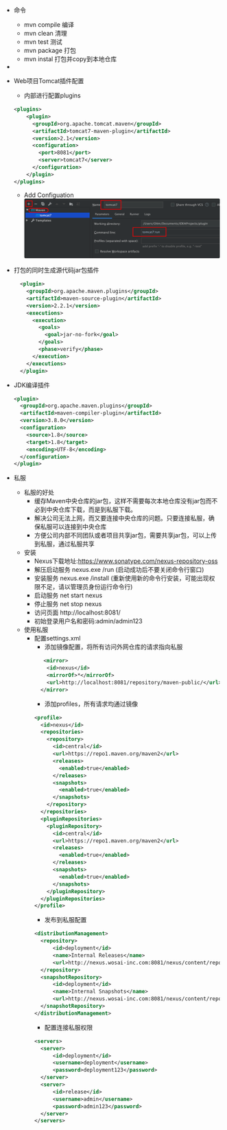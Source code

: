 - 命令
    - mvn compile  编译
    - mvn clean  清理
    - mvn test  测试
    - mvn package 打包
    - mvn instal  打包并copy到本地仓库
- 
- Web项目Tomcat插件配置
    - <build>内部进行配置plugins
    ```xml
    <plugins>
        <plugin>
          <groupId>org.apache.tomcat.maven</groupId>
          <artifactId>tomcat7-maven-plugin</artifactId>
          <version>2.1</version>
          <configuration>
            <port>8081</port>
            <server>tomcat7</server>
          </configuration>
        </plugin>
    </plugins>
    ```
    - Add Configuation
    ![](/assets/iShot2020-07-19下午05.36.05.png)

- 打包的同时生成源代码jar包插件
    ```xml
      <plugin>
        <groupId>org.apache.maven.plugins</groupId>
        <artifactId>maven-source-plugin</artifactId>
        <version>2.2.1</version>
        <executions>
          <execution>
            <goals>
              <goal>jar-no-fork</goal>
            </goals>
            <phase>verify</phase>
          </execution>
        </executions>
      </plugin>
    ```
- JDK编译插件
  ```xml
  <plugin>
    <groupId>org.apache.maven.plugins</groupId> 
    <artifactId>maven-compiler-plugin</artifactId> 
    <version>3.8.0</version>
    <configuration> 
      <source>1.8</source> 
      <target>1.8</target> 
      <encoding>UTF-8</encoding>
    </configuration>
  </plugin>
  ```
- 私服
  - 私服的好处
    - 缓存Maven中央仓库的jar包，这样不需要每次本地仓库没有jar包而不必到中央仓库下载，而是到私服下载。
    - 解决公司无法上网，而又要连接中央仓库的问题。只要连接私服，确保私服可以连接到中央仓库
    - 方便公司内部不同团队或者项目共享jar包，需要共享jar包，可以上传到私服，通过私服共享
  - 安装
    - Nexus下载地址:https://www.sonatype.com/nexus-repository-oss
    - 解压启动服务 nexus.exe /run (启动成功后不要关闭命令行窗口)
    - 安装服务 nexus.exe /install (重新使用新的命令行安装，可能出现权限不足，请以管理员身份运行命令行) 
    - 启动服务 net start nexus
    - 停止服务 net stop nexus
    - 访问页面 http://localhost:8081/
    - 初始登录用户名和密码:admin/admin123
  - 使用私服
    - 配置settings.xml
      - 添加镜像配置，将所有访问外网仓库的请求指向私服
      ```xml
         <mirror>
          <id>nexus</id>
          <mirrorOf>*</mirrorOf>           
          <url>http://localhost:8081/repository/maven-public/</url>
        </mirror>
      ```
      - 添加profiles，所有请求均通过镜像
      ```xml
      <profile> 
        <id>nexus</id> 
        <repositories>
          <repository>
            <id>central</id> 
            <url>https://repo1.maven.org/maven2</url> 
            <releases>
              <enabled>true</enabled>
            </releases> 
            <snapshots>
              <enabled>true</enabled>
            </snapshots>
          </repository> 
        </repositories> 
        <pluginRepositories>
          <pluginRepository>
            <id>central</id> 
            <url>https://repo1.maven.org/maven2</url> 
            <releases>
              <enabled>true</enabled>
            </releases> 
            <snapshots>
              <enabled>true</enabled>
            </snapshots>
          </pluginRepository> 
        </pluginRepositories>
      </profile>
      ```
      - 发布到私服配置
      ```xml
      <distributionManagement>
        <repository>
            <id>deployment</id>
            <name>Internal Releases</name>
            <url>http://nexus.wosai-inc.com:8081/nexus/content/repositories/releases/</url>
        </repository>
        <snapshotRepository>
            <id>deployment</id>
            <name>Internal Snapshots</name>
            <url>http://nexus.wosai-inc.com:8081/nexus/content/repositories/snapshots/</url>
        </snapshotRepository>
      </distributionManagement>
      ```
      - 配置连接私服权限
      ```xml
      <servers>
        <server>
            <id>deployment</id>
            <username>deployment</username>
            <password>deployment123</password>
        </server>
        <server>
            <id>release</id>
            <username>admin</username>
            <password>admin123</password>
        </server>
      </servers>
      ```
      
    
  